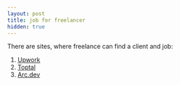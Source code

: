 ```yaml
---
layout: post
title: job for freelancer
hidden: true
---
```


There are sites, where freelance can find a client and job:

1. [Upwork](https://www.upwork.com/)
2. [Toptal](https://www.toptal.com/)
3. [Arc.dev](https://arc.dev/)
